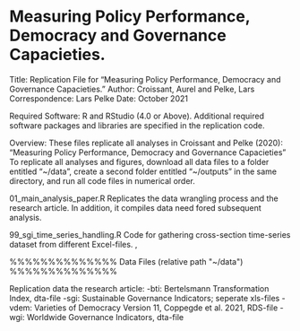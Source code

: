 # Measuring Policy Performance, Democracy and Governance Capacieties.

Title: Replication File for “Measuring Policy Performance, Democracy and Governance Capacieties.”
Author: Croissant, Aurel and Pelke, Lars
Correspondence: Lars Pelke
Date: October 2021

Required Software: R and RStudio (4.0 or Above). 
Additional required software packages and libraries are specified in the replication code.

Overview: These files replicate all analyses in Croissant and Pelke (2020): “Measuring Policy Performance, Democracy and Governance Capacieties”
To replicate all analyses and figures, download all data files to a folder entitled “~/data”, create a second folder entitled “~/outputs” in the same directory, and run all code files in numerical order. 

01_main_analysis_paper.R
Replicates the data wrangling process and the research article. In addition, it compiles data need fored subsequent analysis.

99_sgi_time_series_handling.R
Code for gathering cross-section time-series dataset from different Excel-files. ,



%%%%%%%%%%%%%% Data Files (relative path "~/data") %%%%%%%%%%%%%%

Replication data the research article:
-bti: Bertelsmann Transformation Index, dta-file
-sgi: Sustainable Governance Indicators; seperate xls-files
-vdem: Varieties of Democracy Version 11, Coppegde et al. 2021, RDS-file
-wgi: Worldwide Governance Indicators, dta-file

